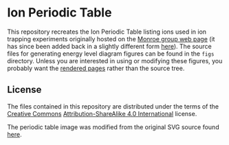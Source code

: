 Ion Periodic Table
==================

This repository recreates the Ion Periodic Table listing ions used in
ion trapping experiments originally hosted on the
[Monroe group web page][monroe] (it has since been added back in a
slightly different form [here][newptable]). The source files for
generating energy level diagram figures can be found in the `figs`
directory. Unless you are interested in using or modifying these
figures, you probably want the [rendered pages][gh-pages] rather than
the source tree.

[monroe]: http://iontrap.umd.edu/
[newptable]: http://iontrap.umd.edu/resources-2/periodic-table/
[gh-pages]: http://mivade.github.io/ionptable/

License
-------

The files contained in this repository are distributed under the terms
of the [Creative Commons][CC]
[Attribution-ShareAlike 4.0 International][CC BY-SA 4.0] license.

The periodic table image was modified from the original SVG source
found [here][svg ptable].

[CC]: https://creativecommons.org
[CC BY-SA 4.0]: https://creativecommons.org/licenses/by-sa/4.0/
[svg ptable]: https://en.wikipedia.org/wiki/File:Periodic_table.svg
